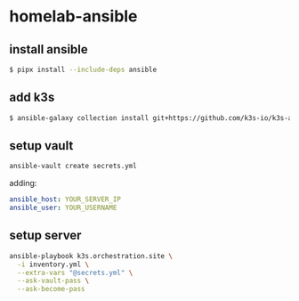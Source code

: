 # homelab-ansible

## install ansible
```bash
$ pipx install --include-deps ansible
```

## add k3s
```bash
$ ansible-galaxy collection install git+https://github.com/k3s-io/k3s-ansible.git
```

## setup vault
```bash
ansible-vault create secrets.yml
```
adding:
```yaml
ansible_host: YOUR_SERVER_IP
ansible_user: YOUR_USERNAME
```

## setup server
```bash
ansible-playbook k3s.orchestration.site \
  -i inventory.yml \
  --extra-vars "@secrets.yml" \
  --ask-vault-pass \
  --ask-become-pass
 ```
